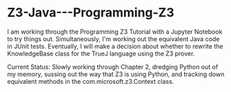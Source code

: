 # Z3-Java---Programming-Z3
 I am working through the Programming Z3 Tutorial with a Jupyter Notebook to try things out. Simultaneously, I'm working out the equivalent Java code in JUnit tests. Eventually, I will make a decision about whether to rewrite the KnowledgeBase class for the TrueJ language using the Z3 prover.
 
 Current Status: Slowly working through Chapter 2, dredging Python out of my memory, sussing out the way that Z3 is using Python, and tracking down equivalent methods in the com.microsoft.z3.Context class.
